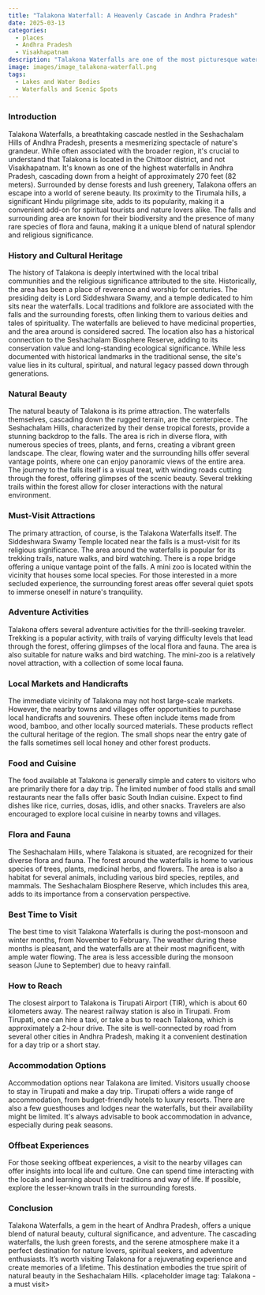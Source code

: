 ```yaml
---
title: "Talakona Waterfall: A Heavenly Cascade in Andhra Pradesh"
date: 2025-03-13
categories:
  - places
  - Andhra Pradesh
  - Visakhapatnam
description: "Talakona Waterfalls are one of the most picturesque waterfalls in Andhra Pradesh, located in the Visakhapatnam district. Known for their stunning beauty, these falls are approximately 30 meters high and are surrounded by lush greenery, offering a perfect spot for picnics and nature photography."
image: images/image_talakona-waterfall.png
tags: 
  - Lakes and Water Bodies
  - Waterfalls and Scenic Spots
---
```



### **Introduction**

Talakona Waterfalls, a breathtaking cascade nestled in the Seshachalam Hills of Andhra Pradesh, presents a mesmerizing spectacle of nature's grandeur. While often associated with the broader region, it's crucial to understand that Talakona is located in the Chittoor district, and not Visakhapatnam. It's known as one of the highest waterfalls in Andhra Pradesh, cascading down from a height of approximately 270 feet (82 meters). Surrounded by dense forests and lush greenery, Talakona offers an escape into a world of serene beauty. Its proximity to the Tirumala hills, a significant Hindu pilgrimage site, adds to its popularity, making it a convenient add-on for spiritual tourists and nature lovers alike. The falls and surrounding area are known for their biodiversity and the presence of many rare species of flora and fauna, making it a unique blend of natural splendor and religious significance.

### **History and Cultural Heritage**

The history of Talakona is deeply intertwined with the local tribal communities and the religious significance attributed to the site. Historically, the area has been a place of reverence and worship for centuries. The presiding deity is Lord Siddeshwara Swamy, and a temple dedicated to him sits near the waterfalls. Local traditions and folklore are associated with the falls and the surrounding forests, often linking them to various deities and tales of spirituality. The waterfalls are believed to have medicinal properties, and the area around is considered sacred. The location also has a historical connection to the Seshachalam Biosphere Reserve, adding to its conservation value and long-standing ecological significance. While less documented with historical landmarks in the traditional sense, the site's value lies in its cultural, spiritual, and natural legacy passed down through generations.

### **Natural Beauty**

The natural beauty of Talakona is its prime attraction. The waterfalls themselves, cascading down the rugged terrain, are the centerpiece. The Seshachalam Hills, characterized by their dense tropical forests, provide a stunning backdrop to the falls. The area is rich in diverse flora, with numerous species of trees, plants, and ferns, creating a vibrant green landscape. The clear, flowing water and the surrounding hills offer several vantage points, where one can enjoy panoramic views of the entire area.  <placeholder image tag: Talakona Waterfall landscape> The journey to the falls itself is a visual treat, with winding roads cutting through the forest, offering glimpses of the scenic beauty. Several trekking trails within the forest allow for closer interactions with the natural environment.

### **Must-Visit Attractions**

The primary attraction, of course, is the Talakona Waterfalls itself. The Siddeshwara Swamy Temple located near the falls is a must-visit for its religious significance. The area around the waterfalls is popular for its trekking trails, nature walks, and bird watching. <placeholder image tag: Siddeshwara Swamy Temple> There is a rope bridge offering a unique vantage point of the falls. A mini zoo is located within the vicinity that houses some local species. For those interested in a more secluded experience, the surrounding forest areas offer several quiet spots to immerse oneself in nature's tranquility.

### **Adventure Activities**

Talakona offers several adventure activities for the thrill-seeking traveler. Trekking is a popular activity, with trails of varying difficulty levels that lead through the forest, offering glimpses of the local flora and fauna. The area is also suitable for nature walks and bird watching.  <placeholder image tag: Trekking at Talakona> The mini-zoo is a relatively novel attraction, with a collection of some local fauna.

### **Local Markets and Handicrafts**

The immediate vicinity of Talakona may not host large-scale markets. However, the nearby towns and villages offer opportunities to purchase local handicrafts and souvenirs. These often include items made from wood, bamboo, and other locally sourced materials. These products reflect the cultural heritage of the region. <placeholder image tag: Local handicrafts> The small shops near the entry gate of the falls sometimes sell local honey and other forest products.

### **Food and Cuisine**

The food available at Talakona is generally simple and caters to visitors who are primarily there for a day trip. The limited number of food stalls and small restaurants near the falls offer basic South Indian cuisine.  <placeholder image tag: Food stalls near Talakona> Expect to find dishes like rice, curries, dosas, idlis, and other snacks. Travelers are also encouraged to explore local cuisine in nearby towns and villages.

### **Flora and Fauna**

The Seshachalam Hills, where Talakona is situated, are recognized for their diverse flora and fauna. The forest around the waterfalls is home to various species of trees, plants, medicinal herbs, and flowers. The area is also a habitat for several animals, including various bird species, reptiles, and mammals. <placeholder image tag: Flora and Fauna of Talakona> The Seshachalam Biosphere Reserve, which includes this area, adds to its importance from a conservation perspective.

### **Best Time to Visit**

The best time to visit Talakona Waterfalls is during the post-monsoon and winter months, from November to February. The weather during these months is pleasant, and the waterfalls are at their most magnificent, with ample water flowing. <placeholder image tag: Best time to visit Talakona> The area is less accessible during the monsoon season (June to September) due to heavy rainfall.

### **How to Reach**

The closest airport to Talakona is Tirupati Airport (TIR), which is about 60 kilometers away. The nearest railway station is also in Tirupati. From Tirupati, one can hire a taxi, or take a bus to reach Talakona, which is approximately a 2-hour drive. <placeholder image tag: Map of Talakona> The site is well-connected by road from several other cities in Andhra Pradesh, making it a convenient destination for a day trip or a short stay.

### **Accommodation Options**

Accommodation options near Talakona are limited. Visitors usually choose to stay in Tirupati and make a day trip. Tirupati offers a wide range of accommodation, from budget-friendly hotels to luxury resorts. <placeholder image tag: Accommodation options> There are also a few guesthouses and lodges near the waterfalls, but their availability might be limited. It's always advisable to book accommodation in advance, especially during peak seasons.

### **Offbeat Experiences**

For those seeking offbeat experiences, a visit to the nearby villages can offer insights into local life and culture. One can spend time interacting with the locals and learning about their traditions and way of life. <placeholder image tag: Offbeat experiences> If possible, explore the lesser-known trails in the surrounding forests.

### **Conclusion**

Talakona Waterfalls, a gem in the heart of Andhra Pradesh, offers a unique blend of natural beauty, cultural significance, and adventure. The cascading waterfalls, the lush green forests, and the serene atmosphere make it a perfect destination for nature lovers, spiritual seekers, and adventure enthusiasts.  It’s worth visiting Talakona for a rejuvenating experience and create memories of a lifetime. This destination embodies the true spirit of natural beauty in the Seshachalam Hills. <placeholder image tag: Talakona - a must visit>


